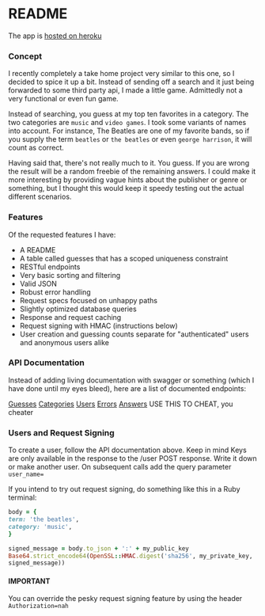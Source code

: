 # README

The app is [hosted on heroku](https://guess-my-top-ten.herokuapp.com/)

### Concept
I recently completely a take home project very similar to this one, so I decided to spice
it up a bit. Instead of sending off a search and it just being forwarded to some
third party api, I made a little game. Admittedly not a very functional or even
fun game.

Instead of searching, you guess at my top ten favorites in a category. The two
categories are `music` and `video games`. I took some variants of names into
account. For instance, The Beatles are one of my favorite bands, so if you
supply the term `beatles` or `the beatles` or even `george harrison`, it will
count as correct.

Having said that, there's not really much to it. You guess. If you are wrong the
result will be a random freebie of the remaining answers. I could make it more
interesting by providing vague hints about the publisher or genre or something,
but I thought this would keep it speedy testing out the actual different
scenarios.

### Features
Of the requested features I have:
* A README
* A table called guesses that has a scoped uniqueness constraint
* RESTful endpoints
* Very basic sorting and filtering
* Valid JSON
* Robust error handling
* Request specs focused on unhappy paths
* Slightly optimized database queries
* Response and request caching
* Request signing with HMAC (instructions below)
* User creation and guessing counts separate for "authenticated" users and anonymous users alike

### API Documentation
Instead of adding living documentation with swagger or something (which I have
done until my eyes bleed), here are a list of documented endpoints:

[Guesses](https://hackmd.io/@3EsXNN0gSKqG4L5xr7fj1A/B12c_599v)
[Categories](https://hackmd.io/@3EsXNN0gSKqG4L5xr7fj1A/HkyZ695qP)
[Users](https://hackmd.io/@3EsXNN0gSKqG4L5xr7fj1A/r1bRa995w)
[Errors](https://hackmd.io/@3EsXNN0gSKqG4L5xr7fj1A/HkTuJj99D)
[Answers](https://hackmd.io/@3EsXNN0gSKqG4L5xr7fj1A/B1FSSc5qv) USE THIS TO CHEAT, you cheater


### Users and Request Signing

To create a user, follow the API documentation above. Keep in mind Keys are only
available in the response to the /user POST response. Write it down or make
another user. On subsequent calls add the query parameter `user_name=`

If you intend to try out request signing, do something like this in a Ruby terminal:

```ruby
body = {
term: 'the beatles',
category: 'music',
}

signed_message = body.to_json + ':' + my_public_key
Base64.strict_encode64(OpenSSL::HMAC.digest('sha256', my_private_key,
signed_message))
```

#### IMPORTANT
You can override the pesky request signing feature by using the header `Authorization=nah`
